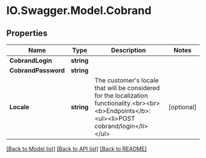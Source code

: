 # IO.Swagger.Model.Cobrand
## Properties

Name | Type | Description | Notes
------------ | ------------- | ------------- | -------------
**CobrandLogin** | **string** |  | 
**CobrandPassword** | **string** |  | 
**Locale** | **string** | The customer&#x27;s locale that will be considered for the localization functionality.&lt;br&gt;&lt;br&gt;&lt;b&gt;Endpoints&lt;/b&gt;:&lt;ul&gt;&lt;li&gt;POST cobrand/login&lt;/li&gt;&lt;/ul&gt; | [optional] 

[[Back to Model list]](../README.md#documentation-for-models) [[Back to API list]](../README.md#documentation-for-api-endpoints) [[Back to README]](../README.md)

